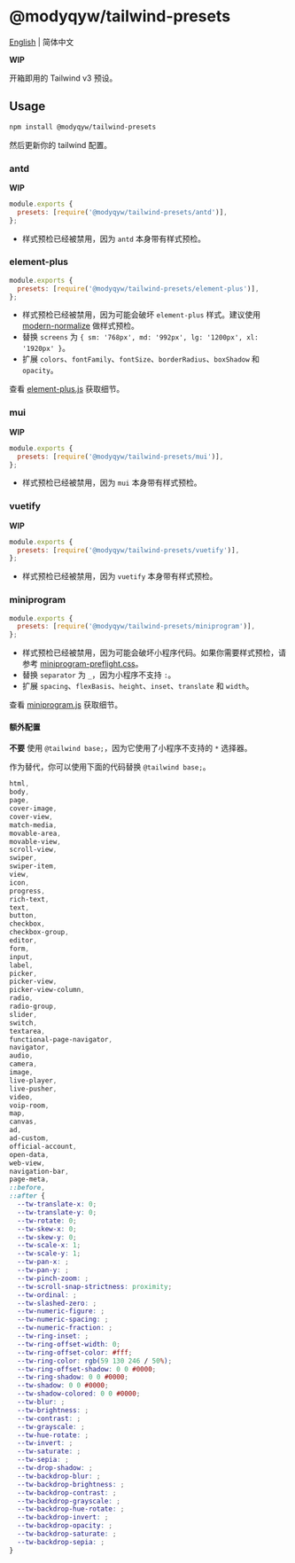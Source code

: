 # @modyqyw/tailwind-presets

[English](./README.md) | 简体中文

**WIP**

开箱即用的 Tailwind v3 预设。

## Usage

```sh
npm install @modyqyw/tailwind-presets
```

然后更新你的 tailwind 配置。

### antd

**WIP**

```js
module.exports {
  presets: [require('@modyqyw/tailwind-presets/antd')],
};

```

- 样式预检已经被禁用，因为 `antd` 本身带有样式预检。

### element-plus

```js
module.exports {
  presets: [require('@modyqyw/tailwind-presets/element-plus')],
};

```

- 样式预检已经被禁用，因为可能会破坏 `element-plus` 样式。建议使用 [modern-normalize](https://github.com/sindresorhus/modern-normalize) 做样式预检。
- 替换 `screens` 为 `{ sm: '768px', md: '992px', lg: '1200px', xl: '1920px' }`。
- 扩展 `colors`、`fontFamily`、`fontSize`、`borderRadius`、`boxShadow` 和 `opacity`。

查看 [element-plus.js](./element-plus.js) 获取细节。

### mui

**WIP**

```js
module.exports {
  presets: [require('@modyqyw/tailwind-presets/mui')],
};

```

- 样式预检已经被禁用，因为 `mui` 本身带有样式预检。

### vuetify

**WIP**

```js
module.exports {
  presets: [require('@modyqyw/tailwind-presets/vuetify')],
};

```

- 样式预检已经被禁用，因为 `vuetify` 本身带有样式预检。

### miniprogram

```js
module.exports {
  presets: [require('@modyqyw/tailwind-presets/miniprogram')],
};

```

- 样式预检已经被禁用，因为可能会破坏小程序代码。如果你需要样式预检，请参考 [miniprogram-preflight.css](./miniprogram-preflight.css)。
- 替换 `separator` 为 `_`，因为小程序不支持 `:`。
- 扩展 `spacing`、`flexBasis`、`height`、`inset`、`translate` 和 `width`。

查看 [miniprogram.js](./miniprogram.js) 获取细节。

#### 额外配置

**不要** 使用 `@tailwind base;`，因为它使用了小程序不支持的 `*` 选择器。

作为替代，你可以使用下面的代码替换 `@tailwind base;`。

```css
html,
body,
page,
cover-image,
cover-view,
match-media,
movable-area,
movable-view,
scroll-view,
swiper,
swiper-item,
view,
icon,
progress,
rich-text,
text,
button,
checkbox,
checkbox-group,
editor,
form,
input,
label,
picker,
picker-view,
picker-view-column,
radio,
radio-group,
slider,
switch,
textarea,
functional-page-navigator,
navigator,
audio,
camera,
image,
live-player,
live-pusher,
video,
voip-room,
map,
canvas,
ad,
ad-custom,
official-account,
open-data,
web-view,
navigation-bar,
page-meta,
::before,
::after {
  --tw-translate-x: 0;
  --tw-translate-y: 0;
  --tw-rotate: 0;
  --tw-skew-x: 0;
  --tw-skew-y: 0;
  --tw-scale-x: 1;
  --tw-scale-y: 1;
  --tw-pan-x: ;
  --tw-pan-y: ;
  --tw-pinch-zoom: ;
  --tw-scroll-snap-strictness: proximity;
  --tw-ordinal: ;
  --tw-slashed-zero: ;
  --tw-numeric-figure: ;
  --tw-numeric-spacing: ;
  --tw-numeric-fraction: ;
  --tw-ring-inset: ;
  --tw-ring-offset-width: 0;
  --tw-ring-offset-color: #fff;
  --tw-ring-color: rgb(59 130 246 / 50%);
  --tw-ring-offset-shadow: 0 0 #0000;
  --tw-ring-shadow: 0 0 #0000;
  --tw-shadow: 0 0 #0000;
  --tw-shadow-colored: 0 0 #0000;
  --tw-blur: ;
  --tw-brightness: ;
  --tw-contrast: ;
  --tw-grayscale: ;
  --tw-hue-rotate: ;
  --tw-invert: ;
  --tw-saturate: ;
  --tw-sepia: ;
  --tw-drop-shadow: ;
  --tw-backdrop-blur: ;
  --tw-backdrop-brightness: ;
  --tw-backdrop-contrast: ;
  --tw-backdrop-grayscale: ;
  --tw-backdrop-hue-rotate: ;
  --tw-backdrop-invert: ;
  --tw-backdrop-opacity: ;
  --tw-backdrop-saturate: ;
  --tw-backdrop-sepia: ;
}
```
